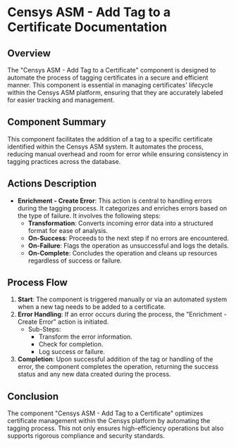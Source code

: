 # Censys ASM - Add Tag to a Certificate Documentation

## Overview
The "Censys ASM - Add Tag to a Certificate" component is designed to automate the process of tagging certificates in a secure and efficient manner. This component is essential in managing certificates' lifecycle within the Censys ASM platform, ensuring that they are accurately labeled for easier tracking and management.

## Component Summary
This component facilitates the addition of a tag to a specific certificate identified within the Censys ASM system. It automates the process, reducing manual overhead and room for error while ensuring consistency in tagging practices across the database.

## Actions Description
- **Enrichment - Create Error**: This action is central to handling errors during the tagging process. It categorizes and enriches errors based on the type of failure. It involves the following steps:
  - **Transformation**: Converts incoming error data into a structured format for ease of analysis.
  - **On-Success**: Proceeds to the next step if no errors are encountered.
  - **On-Failure**: Flags the operation as unsuccessful and logs the details.
  - **On-Complete**: Concludes the operation and cleans up resources regardless of success or failure.

## Process Flow
1. **Start**: The component is triggered manually or via an automated system when a new tag needs to be added to a certificate.
2. **Error Handling**: If an error occurs during the process, the "Enrichment - Create Error" action is initiated.
   - Sub-Steps:
     - Transform the error information.
     - Check for completion.
     - Log success or failure.
3. **Completion**: Upon successful addition of the tag or handling of the error, the component completes the operation, returning the success status and any new data created during the process.

## Conclusion
The component "Censys ASM - Add Tag to a Certificate" optimizes certificate management within the Censys platform by automating the tagging process. This not only ensures high-efficiency operations but also supports rigorous compliance and security standards.

